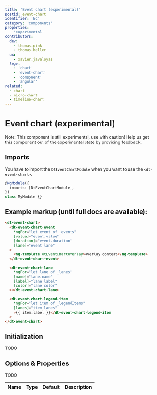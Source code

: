 ```yaml
---
title: 'Event chart (experimental)'
postid: event-chart
identifier: 'Ec'
category: 'components'
properties:
  - 'experimental'
contributors:
  dev:
    - thomas.pink
    - thomas.heller
  ux:
    - xavier.javaloyas
  tags:
    - 'chart'
    - 'event-chart'
    - 'component'
    - 'angular'
related:
  - chart
  - micro-chart
  - timeline-chart
---
```


# Event chart (experimental)

Note: This component is still experimental, use with caution! Help us get this
component out of the experimental state by providing feedback.

<docs-source-example example="EventChartDefaultExample"></docs-source-example>

## Imports

You have to import the `DtEventChartModule` when you want to use the
`<dt-event-chart>`:

```typescript
@NgModule({
  imports: [DtEventChartModule],
})
class MyModule {}
```

## Example markup (until full docs are available):

```html
<dt-event-chart>
  <dt-event-chart-event
    *ngFor="let event of _events"
    [value]="event.value"
    [duration]="event.duration"
    [lane]="event.lane"
  >
    <ng-template dtEventChartOverlay>overlay content</ng-template>
  </dt-event-chart-event>

  <dt-event-chart-lane
    *ngFor="let lane of _lanes"
    [name]="lane.name"
    [label]="lane.label"
    [color]="lane.color"
  ></dt-event-chart-lane>

  <dt-event-chart-legend-item
    *ngFor="let item of _legendItems"
    [lanes]="item.lanes"
    >{{ item.label }}</dt-event-chart-legend-item
  >
</dt-event-chart>
```

## Initialization

TODO

## Options & Properties

TODO

| Name | Type | Default | Description |
| ---- | ---- | ------- | ----------- |

